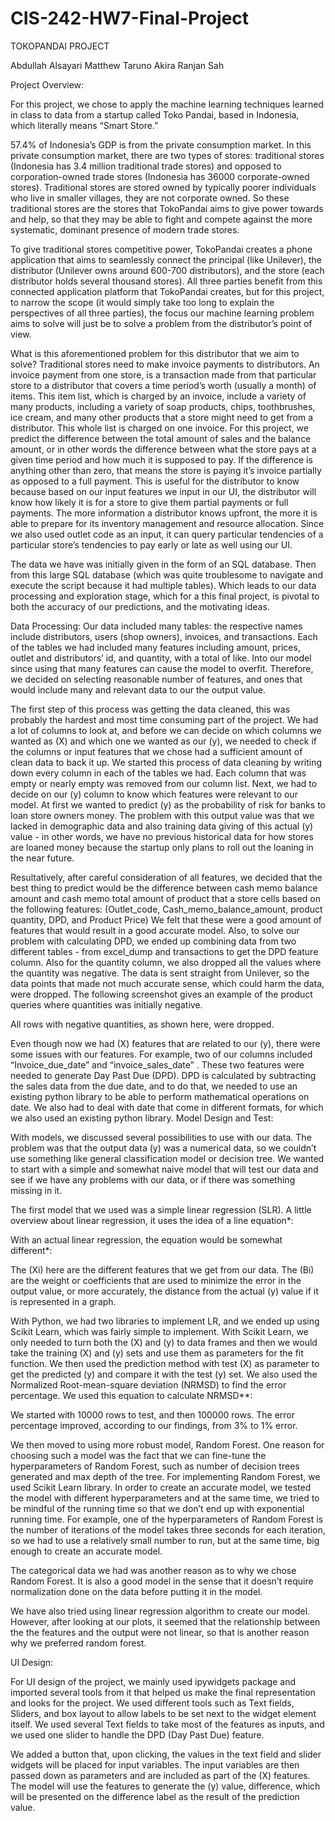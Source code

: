 # CIS-242-HW7-Final-Project

TOKOPANDAI PROJECT

Abdullah Alsayari
Matthew Taruno
Akira Ranjan Sah

Project Overview:

For this project, we chose to apply the machine learning techniques learned in class to data from a startup called Toko Pandai, based in Indonesia, which literally means “Smart Store.”

57.4% of Indonesia’s GDP is from the private consumption market. In this private consumption market, there are two types of stores: traditional stores (Indonesia has 3.4 million traditional trade stores) and opposed to corporation-owned trade stores (Indonesia has 36000 corporate-owned stores). Traditional stores are stored owned by typically poorer individuals who live in smaller villages, they are not corporate owned. So these traditional stores are the stores that TokoPandai aims to give power towards and help, so that they may be able to fight and compete against the more systematic, dominant presence of modern trade stores.

To give traditional stores competitive power, TokoPandai creates a phone application that aims to seamlessly connect the principal (like Unilever), the distributor (Unilever owns around 600-700 distributors), and the store (each distributor holds several thousand stores). All three parties benefit from this connected application platform that TokoPandai creates, but for this project, to narrow the scope (it would simply take too long to explain the perspectives of all three parties), the focus our machine learning problem aims to solve will just be to solve a problem from the distributor’s point of view. 

What is this aforementioned problem for this distributor that we aim to solve? Traditional stores need to make invoice payments to distributors. An invoice payment from one store, is a transaction made from that particular store to a distributor that covers a time period’s worth (usually a month) of items. This item list, which is charged by an invoice, include a variety of many products, including a variety of soap products, chips, toothbrushes, ice cream, and many other products that a store might need to get from a distributor. This whole list is charged on one invoice. For this project, we predict the difference between the total amount of sales and the balance amount, or in other words the difference between what the store pays at a given time period and how much it is supposed to pay. If the difference is anything other than zero, that means the store is paying it’s invoice partially as opposed to a full payment. This is useful for the distributor to know because based on our input features we input in our UI, the distributor will know how likely it is for a store to give them partial payments or full payments. The more information a distributor knows upfront, the more it is able to prepare for its inventory management and resource allocation. Since we also used outlet code as an input, it can query particular tendencies of a particular store’s tendencies to pay early or late as well using our UI.

The data we have was initially given in the form of an SQL database. Then from this large SQL database (which was quite troublesome to navigate and execute the script because it had multiple tables). Which leads to our data processing and exploration stage, which for a this final project, is pivotal to both the accuracy of our predictions, and the motivating ideas.

Data Processing:
Our data included many tables: the respective names include distributors, users (shop owners), invoices, and transactions. Each of the tables we had included many features including amount, prices, outlet and distributors’ id, and quantity, with a total of like. Into our model since using that many features can cause the model to overfit. Therefore, we decided on selecting reasonable number of features, and ones that would include many and relevant data to our the output value. 

The first step of this process was getting the data cleaned, this was probably the hardest and most time consuming part of the project. We had a lot of columns to look at, and before we can decide on which columns we wanted as (X) and which one we wanted as our (y), we needed to check if the columns or input features that we chose had a sufficient amount of clean data to back it up. We started this process of data cleaning by writing down every column in each of the tables we had. Each column that was empty or nearly empty was removed from our column list. Next, we had to decide on our (y) column to know which features were relevant to our model. At first we wanted to predict (y) as the probability of risk for banks to loan store owners money. The problem with this output value was that we lacked in demographic data and also training data giving of this actual (y) value - in other words, we have no previous historical data for how stores are loaned money because the startup only plans to roll out the loaning in the near future. 

Resultatively, after careful consideration of all features, we decided that the best thing to predict would be the difference between cash memo balance amount and cash memo total amount of product that a store cells based on the following features: (Outlet_code, Cash_memo_balance_amount, product quantity, DPD, and Product Price) We felt that these were a good amount of features that would result in a good accurate model. Also, to solve our problem with calculating DPD, we ended up combining data from two different tables - from excel_dump and transactions to get the DPD feature column. Also for the quantity column, we also dropped all the values where the quantity was negative. The data is sent straight from Unilever, so the data points that made not much accurate sense, which could harm the data, were dropped. The following screenshot gives an example of the product queries where quantities was initially negative.

 
All rows with negative quantities, as shown here, were dropped.

Even though now we had (X) features that are related to our (y), there were some issues with our features. For example, two of our columns included “Invoice_due_date” and “invoice_sales_date” . These two features were needed to generate Day Past Due (DPD). DPD is calculated by subtracting the sales data from the due date, and to do that, we needed to use an existing python library to be able to perform mathematical operations on date. We also had to deal with date that come in different formats, for which we also used an existing python library. 
Model Design and Test: 

With models, we discussed several possibilities to use with our data. The problem was that the output data (y) was a numerical data, so we couldn’t use something like general classification model or decision tree. We wanted to start with a simple and somewhat naive model that will test our data and see if we have any problems with our data, or if there was something missing in it. 

The first model that we used was a simple linear regression (SLR). A little overview about linear regression, it uses the idea of a line equation*:  

With an actual linear regression, the equation would be somewhat different*: 


The (Xi) here are the different features that we get from our data. The (Bi) are the weight or coefficients that are used to minimize the error in the output value, or more accurately, the distance from the actual (y) value if it is represented in a graph. 

With Python, we had two libraries to implement LR, and we ended up using Scikit Learn, which was fairly simple to implement. With Scikit Learn, we only needed to turn both the (X) and (y) to data frames and then we would take the training (X) and (y) sets and use them as parameters for the fit function. We then used the prediction method with test (X) as parameter to get the predicted (y) and compare it with the test (y) set. We also used the Normalized Root-mean-square deviation (NRMSD) to find the error percentage. We used this equation to calculate NRMSD**:

We started with 10000 rows to test, and then 100000 rows. The error percentage improved, according to our findings, from 3% to 1% error.

We then moved to using more robust model, Random Forest. One reason for choosing such a model was the fact that we can fine-tune the hyperparameters of Random Forest, such as number of decision trees generated and max depth of the tree. For implementing Random Forest, we used Scikit Learn library. In order to create an accurate model, we tested the model with different hyperparameters and at the same time, we tried to be mindful of the running time so that we don’t end up with exponential running time. For example, one of the hyperparameters of Random Forest is the number of iterations of the model takes three seconds for each iteration, so we had to use a relatively small number to run, but at the same time, big enough to create an accurate model. 

The categorical data we had was another reason as to why we chose Random Forest. It is also a good model in the sense that it doesn’t require normalization done on the data before putting it in the model. 

We have also tried using linear regression algorithm to create our model. However, after looking at our plots, it seemed that the relationship between the the features and the output were not linear, so that is another reason why we preferred random forest.

UI Design: 

For UI design of the project, we mainly used ipywidgets package and imported several tools from it that helped us make the final representation and looks for the project. We used different tools such as Text fields, Sliders, and box layout to allow labels to be set next to the widget element itself. We used several Text fields to take most of the features as inputs, and we used one slider to handle the DPD (Day Past Due) feature. 

We added a button that, upon clicking, the values in the text field and slider widgets will be placed for input variables. The input variables are then passed down as parameters and are included as part of the (X) features. The model will use the features to generate the (y) value, difference, which will be presented on the difference label as the result of the prediction value.
